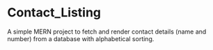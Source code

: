 # Contact_Listing
A simple MERN project to fetch and render contact details (name and number) from a database with alphabetical sorting.
